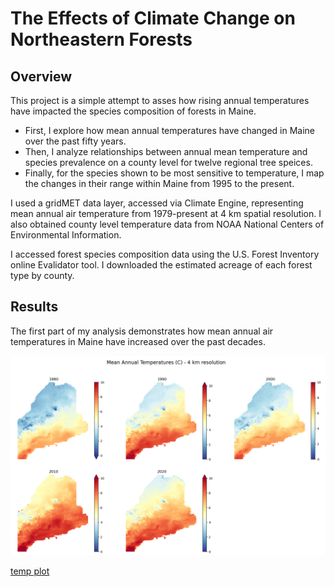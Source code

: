 # The Effects of Climate Change on Northeastern Forests

## Overview
This project is a simple attempt to asses how rising annual temperatures have impacted the species composition of forests in Maine. 
* First, I explore how mean annual temperatures have changed in Maine over the past fifty years. 
* Then, I analyze relationships between annual mean temperature and species prevalence on a county level for twelve regional tree speices. 
* Finally, for the species shown to be most sensitive to temperature, I map the changes in their range within Maine from 1995 to the present. 

I used a gridMET data layer, accessed via Climate Engine, representing mean annual air temperature from 1979-present at 4 km spatial resolution. I also obtained county level temperature data from NOAA National Centers of Environmental Information. 

I accessed forest species composition data using the U.S. Forest Inventory online Evalidator tool. I downloaded the estimated acreage of each forest type by county. 

## Results

The first part of my analysis demonstrates how mean annual air temperatures in Maine have increased over the past decades. 

![gridMet map](/images/maine_temp_change.png)

[temp plot](/images/temp_change_plot.png)
